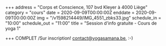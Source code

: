 +++
address = "Corps et Conscience, 107 bvd Kleyer à 4000 Liège"
category = "cours"
date = 2020-09-09T00:00:00Z
enddate = 2020-09-09T00:00:00Z
img = "/v1598214449/IMG_4551_zbks33.jpg"
schedule_in = "10:00"
schedule_out = "11:00"
title = "Session d'info gratuite - Cours de yoga 1"

+++
COMPLET /Sur inscription! contact@yogasamana.be, :-)